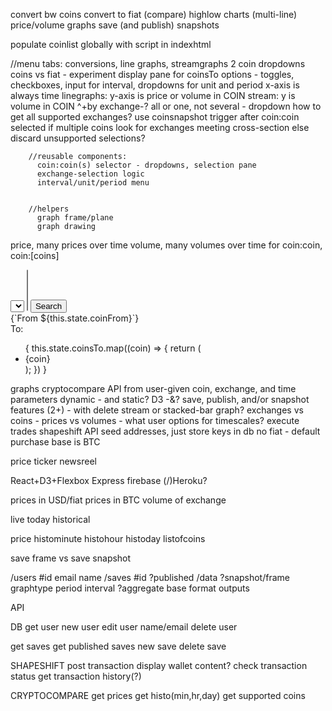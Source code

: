 convert bw coins
convert to fiat
(compare) highlow charts
(multi-line) price/volume graphs
save (and publish) snapshots

populate coinlist globally with script in indexhtml

//menu tabs: conversions, line graphs, streamgraphs
          2 coin dropdowns
            coins vs fiat - experiment
          display pane for coinsTo
          options - toggles, checkboxes, input for interval, dropdowns for unit and period
          x-axis is always time
          linegraphs: y-axis is price or volume in COIN
          stream: y is volume in COIN
          ^+by exchange-?
            all or one, not several - dropdown
            how to get all supported exchanges? use coinsnapshot
              trigger after coin:coin selected
              if multiple coins look for exchanges meeting cross-section
                else discard unsupported selections?
  
        //reusable components:
          coin:coin(s) selector - dropdowns, selection pane
          exchange-selection logic
          interval/unit/period menu
          

        //helpers
          graph frame/plane
          graph drawing

price, many prices over time
volume, many volumes over time
for coin:coin, coin:[coins]

<select required className='coin-menu' onChange={this.handleBaseSelection} >
            <option></option>
            {this.displayCoinList()}
          </select>
          <select multiple required className='coin-menu' onChange={this.handleOutputSelections} >
            {this.displayCoinList()}
          </select>
          <input type='submit' value='Search' />
        </form>
        <div>{`From ${this.state.coinFrom}`}</div>
        <div>To:</div>
        <ul>
          {
            this.state.coinsTo.map((coin) => {
              return (
                <li>{coin}</li>
              );
            })
          }
        </ul>


graphs
  cryptocompare API
  from user-given coin, exchange, and time parameters
  dynamic - and static?
  D3 -&?
  save, publish, and/or snapshot features (2+) - with delete
  stream or stacked-bar graph?
  exchanges vs coins - prices vs volumes - what user options for timescales?
execute trades
  shapeshift API
    seed addresses, just store keys in db
  no fiat - default purchase base is BTC

price ticker
newsreel

React+D3+Flexbox
Express
firebase
(/)Heroku?

prices in USD/fiat
prices in BTC
volume of exchange

live
today
historical

price
histominute
histohour
histoday
listofcoins

save frame vs save snapshot

/users
  #id
  email
  name
/saves
  #id
  ?published
  /data
    ?snapshot/frame
    graphtype
    period
    interval
    ?aggregate
    base
    format
    outputs

API

DB
get user
new user
edit user name/email
delete user

get saves
get published saves
new save
delete save

SHAPESHIFT
post transaction
display wallet content?
check transaction status
get transaction history(?)

CRYPTOCOMPARE
get prices
get histo(min,hr,day)
get supported coins

